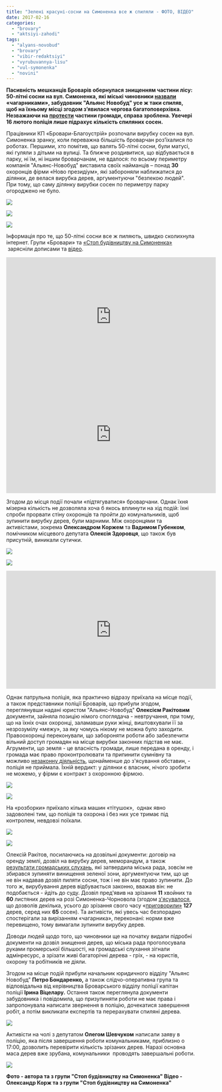 ```yaml
---
title: "Зелені красуні-сосни на Симоненка все ж спиляли - ФОТО, ВІДЕО"
date: 2017-02-16
categories: 
  - "brovary"
  - "aktsiyi-zahodi"
tags: 
  - "alyans-novobud"
  - "brovary"
  - "vibir-redaktsiyi"
  - "vyrubuvannya-lisu"
  - "vul-symonenka"
  - "novini"
---
```


**Пасивність мешканців Броварів обернулася знищенням частини лісу:  50-літні сосни на вул. Симоненка, які міські чиновники [назвали](http://save.brovary.org/akt-obstezhennya-dilyanky-2007-rik-derev-ne-znajshly/) «чагарниками», забудовник "Альянс Новобуд" усе ж таки спиляв, щоб на їхньому місці згодом з’явилася чергова багатоповерхівка. Незважаючи на [протести](https://mpz.brovary.org/brovarchany-protestuyut-proty-budivnytstva-na-symonenka-chornovola-znesly-ogorozhu-foto/) частини громади, справа зроблена. Увечері 16 лютого поліція лише підрахує кількість спиляних сосен.**   

Працівники КП «Бровари-Благоустрій» розпочали вирубку сосен на вул. Симоненка зранку, коли переважна більшість броварчан роз’їхалися по роботах. Першими, хто помітив, що валять 50-літні сосни, були матусі, які гуляли з дітьми на вулиці. Та ближче роздивитися, що відбувається в парку, ні їм, ні іншим броварчанам, не вдалося: по всьому периметру компанія "Альянс-Новобуд" виставила своїх найманців – понад **30** охоронців фірми «Ново президіум», які забороняли наближатися до ділянки, де велася вирубка дерев, аргументуючи "безпекою людей". При тому, що саму ділянку вирубки сосен по периметру парку огороджено не було.

[![](https://mpz.brovary.org/wp-content/uploads/2017/02/SAM_9809.jpg)](https://mpz.brovary.org/wp-content/uploads/2017/02/SAM_9809.jpg)

[![](https://mpz.brovary.org/wp-content/uploads/2017/02/SAM_9861.jpg)](https://mpz.brovary.org/wp-content/uploads/2017/02/SAM_9861.jpg)

[![](https://mpz.brovary.org/wp-content/uploads/2017/02/SAM_9824.jpg)](https://mpz.brovary.org/wp-content/uploads/2017/02/SAM_9824.jpg)

Інформація про те, що 50-літні сосни все ж пиляють, швидко сколихнула інтернет. Групи «Бровари» та [«Стоп будівництву на Симоненка»](http://www.facebook.com/groups/brovary/permalink/1541167432579884/)  зарясніли дописами та [відео](http://www.facebook.com/groups/354018628272525/?fref=nf).

<iframe src="https://www.youtube.com/embed/uxlugNe1bb4" width="560" height="315" frameborder="0" allowfullscreen="allowfullscreen"></iframe>

<iframe src="https://www.youtube.com/embed/VPzw5_ubE9U" width="560" height="315" frameborder="0" allowfullscreen="allowfullscreen"></iframe>

Згодом до місця події почали «підтягуватися» броварчани. Однак їхня мізерна кількість не дозволяла хоча б якось вплинути на хід подій: їхні спроби прорвати стіну охоронців та пройти до комунальників, щоб зупинити вирубку дерев, були марними. Між охоронцями та активістами, зокрема **Олександром Коржем** та **Вадимом Губенком**, помічником місцевого депутата **Олексія Здоровця**, що також був присутній, виникали сутички.

[![](https://mpz.brovary.org/wp-content/uploads/2017/02/SAM_9817.jpg)](https://mpz.brovary.org/wp-content/uploads/2017/02/SAM_9817.jpg)

[![](https://mpz.brovary.org/wp-content/uploads/2017/02/SAM_9790.jpg)](https://mpz.brovary.org/wp-content/uploads/2017/02/SAM_9790.jpg)

<iframe src="https://www.youtube.com/embed/gjhI7sz6yTM" width="560" height="315" frameborder="0" allowfullscreen="allowfullscreen"></iframe>

Однак патрульна поліція, яка практично відразу приїхала на місце події, а також представники поліції Броварів, що прибули згодом, переглянувши надані юристом "Альянс-Новобуд" **Олексієм Ракітовим** документи, зайняла позицію німого споглядача - невтручання, при тому, що на їхніх очах охоронці, заламавши руки жінці, виштовхували її за незрозумілу «межу», за яку чомусь нікому не можна було заходити. Правоохоронці переконували, що забороняти роботи або забезпечити вільний доступ громадян на місце вирубки законних підстав не має. Агрументи, що земля - це власність громади, лише передана в оренду, і громада має право проконтролювати та припинити сумнівну та можливо [незаконну діяльність](https://mpz.brovary.org/budivnytstvo-na-rozi-symonenka-chornovola-nardep-podav-zapyt-prokurora-oblasti/), щонайменше до з'ясування обставин, - поліція не приймала. Їхній вердикт: у ділянки є власник, нічого зробити не можемо, у фірми є контракт з охоронною фірмою.

[![](https://mpz.brovary.org/wp-content/uploads/2017/02/SAM_9793.jpg)](https://mpz.brovary.org/wp-content/uploads/2017/02/SAM_9793.jpg)

[![](https://mpz.brovary.org/wp-content/uploads/2017/02/SAM_9796.jpg)](https://mpz.brovary.org/wp-content/uploads/2017/02/SAM_9796.jpg)

На «розборки» приїхало кілька машин «тітушок»,  однак явно задоволені тим, що поліція та охорона і без них усе тримає під контролем, невдовзі поїхали.

[![](https://mpz.brovary.org/wp-content/uploads/2017/02/SAM_9829.jpg)](https://mpz.brovary.org/wp-content/uploads/2017/02/SAM_9829.jpg)

[![](https://mpz.brovary.org/wp-content/uploads/2017/02/SAM_9839.jpg)](https://mpz.brovary.org/wp-content/uploads/2017/02/SAM_9839.jpg)

Олексій Ракітов, посилаючись на дозвільні документи: договір на оренду землі, дозвіл на вирубку дерев, меморандум, а також [результати громадських слухань](https://mpz.brovary.org/u-brovarah-vidbulysya-gromadski-sluhannya-adminresurs-peremig-foto/), які затвердила міська рада, зовсім не збирався зупиняти винищення зеленої зони, аргументуючи тим, що це не він надавав дозвіл пиляти сосни, тож і не він має право зупинити. До того ж, вирубування дерев відбувається законно, вважав він: не подобається - йдіть до суду. Дозвіл пред'явив на зрізання **11** хвойних та **60** листяних дерев на розі Симоненка-Чорновола (згодом [з'ясувалося](https://mpz.brovary.org/pid-nizh-63-sosny-ubyly-te-shho-davalo-zhyttya-foto/), що дозволів декілька, усього до зрізання свого часу «[приговорили»](http://save.brovary.org/akt-obstezhennya-zelenyh-nasadzhen-vid-16-05-2016/) **127** дерев, серед них **65** сосен). Та активісти, які увесь час безпорадно спостерігали за вирізанням «чагарника», переконані: норми вже перевищено, тому вимагали зупинити вирубку дерев.

Доводи людей щодо того, що чиновники ще на початку видали підробні документи на дозвіл знищення дерев, що міська рада проголосувала руками промерської більшості, на громадські слухання зігнали адмінресурс, а зрізати живі багаторічні дерева - гріх, - на юристів, охорону та робітників не діяли.

Згодом на місце подій прибули начальник юридичного відділу "Альянс Новобуд" **Петро Бондаренко,** а також слідчо-оперативна група та відповідальна від керівництва Броварського відділу поліції капітан поліції **Ірина Віцелару.** Остання також переглянула документи забудовника і повідомила, що призупиняти роботи не має права і запропонувала написати звернення в поліцію, дочекатися завершення робіт, а потім викликати експертів та перерахувати спиляні дерева.

[![](https://mpz.brovary.org/wp-content/uploads/2017/02/SAM_9843.jpg)](https://mpz.brovary.org/wp-content/uploads/2017/02/SAM_9843.jpg)

Активісти на чолі з депутатом **Олегом Шевчуком** написали заяву в поліцію, яка після завершення роботи комунальниками, приблизно о 17:00, дозволить перевірити кількість зрізаних дерев. Наразі основна маса дерев вже зрубана, комунальники  проводять завершальні роботи.

[![](https://mpz.brovary.org/wp-content/uploads/2017/02/16640749_747722048717133_1192329333222888261_n.jpg)](https://mpz.brovary.org/wp-content/uploads/2017/02/16640749_747722048717133_1192329333222888261_n.jpg)

**Фото - автора та з групи "Стоп будівництву на Симоненка" Відео - Олександр Корж та з групи "Стоп будівництву на Симоненка"**
